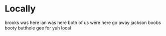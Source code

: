 # Locally

brooks was here
ian was here
both of us were here
go away jackson
boobs
booty
butthole
gee
for
yuh
local
